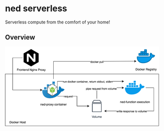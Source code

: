 # ned serverless
Serverless compute from the comfort of your home!
## Overview
![ned architecture overview](ned-arch-overview.png)